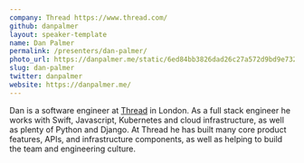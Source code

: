 ```yaml
---
company: Thread https://www.thread.com/
github: danpalmer
layout: speaker-template
name: Dan Palmer
permalink: /presenters/dan-palmer/
photo_url: https://danpalmer.me/static/6ed84bb3826dad26c27a572d9bd9e732/4105e/danpalmer.jpg
slug: dan-palmer
twitter: danpalmer
website: https://danpalmer.me/
---
```


Dan is a software engineer at [Thread](https://www.thread.com/) in London. As a full stack engineer he works with Swift, Javascript, Kubernetes and cloud infrastructure, as well as plenty of Python and Django. At Thread he has built many core product features, APIs, and infrastructure components, as well as helping to build the team and engineering culture.
